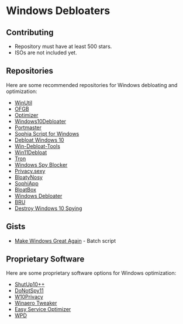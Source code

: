 # Windows Debloaters

## Contributing
- Repository must have at least 500 stars.
- ISOs are not included yet.

## Repositories
Here are some recommended repositories for Windows debloating and optimization:

- [WinUtil](https://github.com/ChrisTitusTech/winutil)
- [OFGB](https://github.com/xM4ddy/OFGB)
- [Optimizer](https://github.com/hellzerg/optimizer)
- [Windows10Debloater](https://github.com/Sycnex/Windows10Debloater)
- [Portmaster](https://github.com/safing/portmaster)
- [Sophia Script for Windows](https://github.com/farag2/Sophia-Script-for-Windows)
- [Debloat Windows 10](https://github.com/W4RH4WK/Debloat-Windows-10)
- [Win-Debloat-Tools](https://github.com/LeDragoX/Win-Debloat-Tools)
- [Win11Debloat](https://github.com/Raphire/Win11Debloat)
- [Tron](https://github.com/bmrf/tron)
- [Windows Spy Blocker](https://github.com/crazy-max/WindowsSpyBlocker)
- [Privacy.sexy](https://github.com/undergroundwires/privacy.sexy)
- [BloatyNosy](https://github.com/builtbybel/Bloatynosy)
- [SophiApp](https://github.com/Sophia-Community/SophiApp)
- [BloatBox](https://github.com/builtbybel/bloatbox)
- [Windows Debloater](https://github.com/n1snt/Windows-Debloater)
- [BRU](https://github.com/arcadesdude/BRU)
- [Destroy Windows 10 Spying](https://github.com/spinda/Destroy-Windows-10-Spying)

## Gists
- [Make Windows Great Again](https://gist.github.com/IntergalacticApps/675339c2b805b4c9c6e9a442e0121b1d) - Batch script

## Proprietary Software
Here are some proprietary software options for Windows optimization:

- [ShutUp10++](https://www.oo-software.com/en/shutup10)
- [DoNotSpy11](https://pxc-coding.com/donotspy11/)
- [W10Privacy](https://www.w10privacy.de/english-home/)
- [Winaero Tweaker](https://winaero.com/download-winaero-tweaker/)
- [Easy Service Optimizer](https://www.sordum.org/downloads/?easy-service-optimizer)
- [WPD](https://wpd.app/)